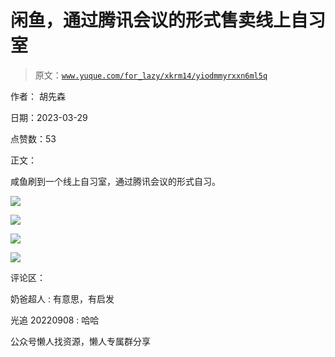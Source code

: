 # 闲鱼，通过腾讯会议的形式售卖线上自习室

> 原文：[`www.yuque.com/for_lazy/xkrm14/yiodmmyrxxn6ml5q`](https://www.yuque.com/for_lazy/xkrm14/yiodmmyrxxn6ml5q)



作者： 胡先森



日期：2023-03-29



点赞数：53

<ne-hole id="u1be85437" data-lake-id="u1be85437">

正文：



咸鱼刷到一个线上自习室，通过腾讯会议的形式自习。



![](img/415d541ed2b2d2d5acd1205db2a94957.png)



![](img/26079eb74dd01e51fa0069b129b66c1e.png)



![](img/dda904066030baa3ac5b526344daee94.png)



![](img/7016b78ee5120f7466b91c26ad69269a.png)

<ne-hole id="u51f9de97" data-lake-id="u51f9de97">

评论区：



奶爸超人 : 有意思，有启发



光追 20220908 : 哈哈

<ne-hole id="u75df822b" data-lake-id="u75df822b">

公众号懒人找资源，懒人专属群分享

</ne-hole></ne-hole></ne-hole>